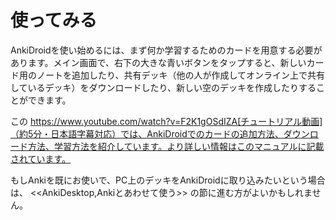 # 使ってみる

AnkiDroidを使い始めるには、まず何か学習するためのカードを用意する必要があります。メイン画面で、右下の大きな青いボタンをタップすると、新しいカード用のノートを追加したり、共有デッキ（他の人が作成してオンライン上で共有しているデッキ）をダウンロードしたり、新しい空のデッキを作成したりすることができます。

この https://www.youtube.com/watch?v=F2K1gOSdIZA[チュートリアル動画]（約5分・日本語字幕対応）では、AnkiDroidでのカードの追加方法、ダウンロード方法、学習方法を紹介しています。より詳しい情報はこのマニュアルに記載されています。

もしAnkiを既にお使いで、PC上のデッキをAnkiDroidに取り込みたいという場合は、
 <<AnkiDesktop,Ankiとあわせて使う>> の節に進む方がよいかもしれません。
